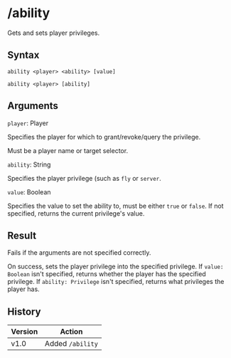 # /ability

Gets and sets player privileges.

## Syntax

`ability <player> <ability> [value]`

`ability <player> [ability]`

## Arguments

`player`: Player

Specifies the player for which to grant/revoke/query the privilege.

Must be a player name or target selector.

`ability`: String

Specifies the player privilege (such as `fly` or `server`.

`value`: Boolean

Specifies the value to set the ability to, must be either `true` or `false`. If not specified, returns the current privilege's value.

## Result

Fails if the arguments are not specified correctly.

On success, sets the player privilege into the specified privilege. If `value: Boolean` isn't specified, returns whether the player has the specified privilege. If `ability: Privilege` isn't specified, returns what privileges the player has.

## History

| Version | Action           |
| ------- | ---------------- |
| v1.0    | Added `/ability` |
